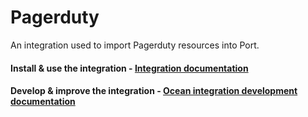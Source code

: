 # Pagerduty

An integration used to import Pagerduty resources into Port.

#### Install & use the integration - [Integration documentation](https://docs.getport.io/build-your-software-catalog/sync-data-to-catalog/incident-management/pagerduty)

#### Develop & improve the integration - [Ocean integration development documentation](https://ocean.getport.io/develop-an-integration/)